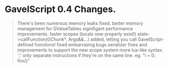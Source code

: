 # GavelScript 0.4 Changes.
> There's been numerous memory leaks fixed.
> better memory management for GValueTables
> signifigant performance improvements.
> faster scopes (locals now properly exist!)
> state->callFunction(GChunk*, Args&&...) added, letting you call GavelScript-defined functions!
> fixed embarrasing bugs
> serializer fixes and improvements to support the new scope system
> more lua-like syntax. ';' only separate instructions if they're on the same line. eg. "i = 0; foo()"